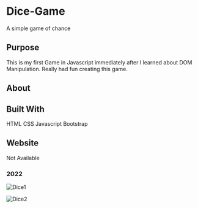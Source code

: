 # Dice-Game
A simple game of chance

## Purpose
This is my first Game in Javascript immediately after I learned about DOM Manipulation. Really had fun creating this game.

## About


## Built With
HTML
CSS
Javascript
Bootstrap


## Website
Not Available

### 2022

![Dice1](https://github.com/Bello-online/LoveCalculator/assets/78232648/b05855d5-be31-4293-988f-4f125c0384ca)

![Dice2](https://github.com/Bello-online/LoveCalculator/assets/78232648/d2dfff7b-4ebc-4cd4-a7ab-66df1c731145)
